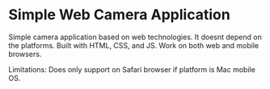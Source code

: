 # Simple Web Camera Application
Simple camera application based on web technologies. It doesnt depend on the platforms. Built with HTML, CSS, and JS. Work on both web and mobile browsers.


Limitations: Does only support on Safari browser if platform is Mac mobile OS.